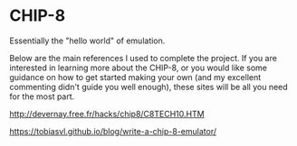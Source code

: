 # CHIP-8

Essentially the "hello world" of emulation.

Below are the main references I used to complete the project. If you are interested in learning more about the CHIP-8, or you would like some guidance on how to get started making your own (and my excellent commenting didn't guide you well enough), these sites will be all you need for the most part.

http://devernay.free.fr/hacks/chip8/C8TECH10.HTM

https://tobiasvl.github.io/blog/write-a-chip-8-emulator/
